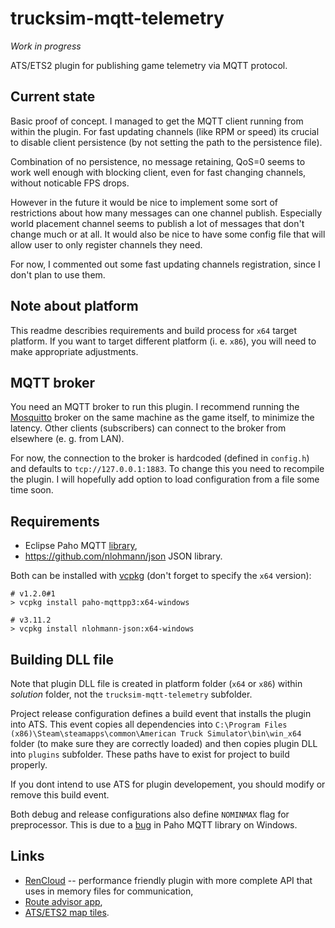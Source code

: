 # trucksim-mqtt-telemetry

*Work in progress*

ATS/ETS2 plugin for publishing game telemetry via MQTT protocol.

## Current state

Basic proof of concept. I managed to get the MQTT client running from within the plugin. For fast updating channels
(like RPM or speed) its crucial to disable client persistence (by not setting the path to the persistence file).

Combination of no persistence, no message retaining, QoS=0 seems to work well enough with blocking client, even for 
fast changing channels, without noticable FPS drops.

However in the future it would be nice to implement some sort of restrictions about how many messages can one channel publish.
Especially world placement channel seems to publish a lot of messages that don't change much or at all. It would also be nice
to have some config file that will allow user to only register channels they need.

For now, I commented out some fast updating channels registration, since I don't plan to use them.

## Note about platform

This readme describies requirements and build process for ``x64`` target platform. If you want to target different platform
(i. e. ``x86``), you will need to make appropriate adjustments.

## MQTT broker

You need an MQTT broker to run this plugin. I recommend running the [Mosquitto](https://mosquitto.org/) broker on the same machine
as the game itself, to minimize the latency. Other clients (subscribers) can connect to the broker from elsewhere (e. g. from LAN).

For now, the connection to the broker is hardcoded (defined in ``config.h``) and defaults to ``tcp://127.0.0.1:1883``. To change this
you need to recompile the plugin. I will hopefully add option to load configuration from a file some time soon.

## Requirements

* Eclipse Paho MQTT [library](https://github.com/eclipse/paho.mqtt.cpp), 
* https://github.com/nlohmann/json JSON library.

Both can be installed with [vcpkg](https://vcpkg.io/en/index.html) (don't forget to specify the ``x64`` version):

```
# v1.2.0#1
> vcpkg install paho-mqttpp3:x64-windows

# v3.11.2
> vcpkg install nlohmann-json:x64-windows 
```

## Building DLL file

Note that plugin DLL file is created in platform folder (``x64`` or ``x86``) within *solution* folder, not the ``trucksim-mqtt-telemetry`` subfolder.

Project release configuration defines a build event that installs the plugin into ATS. This event copies all dependencies into 
``C:\Program Files (x86)\Steam\steamapps\common\American Truck Simulator\bin\win_x64`` folder (to make sure they are correctly loaded)
and then copies plugin DLL into ``plugins`` subfolder. These paths have to exist for project to build properly.

If you dont intend to use ATS for plugin developement, you should modify or remove this build event.

Both debug and release configurations also define ``NOMINMAX`` flag for preprocessor. This is due to a [bug](https://github.com/eclipse/paho.mqtt.cpp/issues/226) in Paho MQTT library on Windows.

## Links

* [RenCloud](https://github.com/RenCloud/scs-sdk-plugin) -- performance friendly plugin with more complete API that uses in memory files for communication,
* [Route advisor app](https://github.com/mike-koch/ets2-mobile-route-advisor),
* [ATS/ETS2 map tiles](https://github.com/Unicor-p/SCS_Map_Tiles).